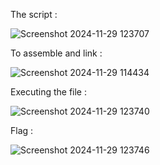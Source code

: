 The script :

![Screenshot 2024-11-29 123707](https://github.com/user-attachments/assets/9b0766b1-4a16-42b6-9bf6-048b35bed23a)

To assemble and link :

![Screenshot 2024-11-29 114434](https://github.com/user-attachments/assets/b59366de-e131-4877-bc57-4d4c3aad2a63)

Executing the file :

![Screenshot 2024-11-29 123740](https://github.com/user-attachments/assets/28030382-0d0a-4271-aabc-667afbcf6193)

Flag :

![Screenshot 2024-11-29 123746](https://github.com/user-attachments/assets/04b6b0c4-9a4c-49e5-b38f-adc86c529ad3)
